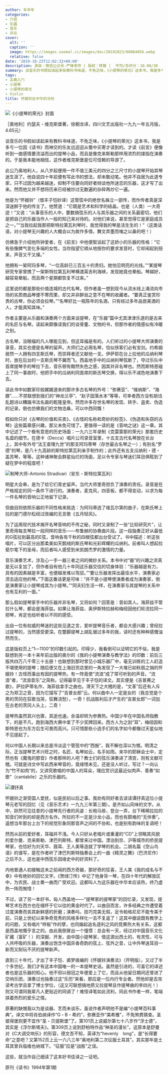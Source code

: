 ```yaml
---
author: 辛丰年
categories:
- 介绍
- 乐器
- 音乐
- 评论
cover:
  alt: ''
  caption: ''
  image: https://images.soomal.cc/images/doc/20191023/00084856.webp
  relative: false
date: '2019-10-23T12:02:32+08:00'
description: 源自：微信公众号-严锋老师 | 版权：转载 |  平均/总评分：10.00/30
summary: 谈音乐的书假如读起来有教科书味道，不免乏味，《小提琴的荣光》这本书，我是多亏一位因《读书》而神交的乐友远迢迢从蜀中买寄才读到的。才读《前言》便像听到一曲感情要流溢而出的提琴小品，而且是像克来斯勒那样用浓烈的揉指在演奏的……
tags:
- 古典入门
- 小提琴
- 小提琴的荣光
- Violin
title: 怀娥铃在中华的冷热
---
```


![《小提琴的荣光》封面](https://images.soomal.cc/images/doc/20191023/00084853_01.webp)

［奥地利］约瑟夫・维克斯堡著，徐朝龙译，四川文艺出版社一九九一年五月版，4.65元）



谈音乐的书假如读起来有教科书味道，不免乏味，《小提琴的荣光》这本书，我是多亏一位因《读书》而神交的乐友远迢迢从蜀中买寄才读到的。才读《前言》便像听到一曲感情要流溢而出的提琴小品，而且是像克来斯勒那样用浓烈的揉指在演奏的。于是我本能地相信，这作者维克斯堡是位可信赖的导游了。

此公乃奥地利人，从八岁起便用一件不值三美元的四分之三尺寸的小提琴开始其琴迷生涯了。他自说四十年前便有写此书的想法，却未敢动笔。他并不自居为此道专家，只不过因为越来越迷，抑制不住要向同好者倾谈他所迷恋的乐器，这才写了出来。然而他又并不想将历来已经被炒过无数遍的杂碎再炒它一遍。

他是为“怀娥铃”（借丰子恺妙译）这管弦中的绝世名姝立一部传，而作传者真是深深迷醉于他的传主了。他赞道：“它既是艺术和科学的结晶，也是（人类）一大奇迹！”又说：“从事音乐的人中，要数搞弦乐的人与其乐器之间的关系最密切，他们是把自己的乐器当作人一般的知己来对待的。对他们来说，甚至觉得它是家庭成员之一。”“当我拉起我那把斯特拉第瓦利琴时，我觉得我的琴是活生生的！”（这类话语，对小提琴无兴趣的人大概会以为故作多情，舞文弄墨而嗤之以鼻的吧！）

仿佛急于介绍他所钟爱者，在《前言》中他便絮谈起了这娇小的乐器的性格：“它有些像脾气变化多端的女性。当你指望它顺从地按你的要求发音时，它却闹起别扭来，声音又干又燥。”

他拥有一架阿玛多琴，“一位高龄已三百五十的贵妇。她怕见明亮的光线。”“某提琴研究专家曾携了一架斯特拉第瓦利琴横渡英吉利海峡，发现她竟也晕船。琴越好，越容易晕船，而且两个星期都恢复不过来。”

这里说的都是那些价值连城的古代名琴。但作者虽一想到现今从流水线上涌流向市场的劣质商品琴便不寒而栗，却又并非醉翁之意不在琴的收藏者。“要真正鉴赏珍贵的古琴，你必须会拉琴。”“名琴好比一瓶陈年的名酒，只有经过多年品尝美酒的人，才能真知其味。”

作者主要是从乐器和演奏两个方面来谈提琴，在“乐器”篇中尤其津津乐道的是古来的名匠与名琴。读起来颇像读我们的谈骨董、文物的书，但那作者的情感似有冷暖之别。

古名琴，没眼福的凡人哪能见到，但这耳福是有的。人们听过的小提琴大师演奏的录音，其实也便是名琴的留声。大师们之必用名琴，恰似侠客们必有宝剑。约希姆居然一人拥有四支斯氏琴，而崇拜者还又献他一支。伊萨耶在台上拉他的瓜纳利琴时，放在后台的一支斯氏琴不翼而飞。西盖地手中的瓜纳利琴弦断了，夺过乐队中首席提琴手的琴拉下去，音乐顿有黯然失色之感，因其并非名琴也。然而斯特恩碰上了同一事故时，他把手中的瓜纳利同首席的斯氏琴交换，得以乐不减色地演奏下去。

读此书中如数家珍般娓娓道来的那许多古名琴的外号：“弥赛亚”、“维纳斯”、“海豚”……不禁联想到我们的“神龙兰亭”、“赵子固落水本”等等，可幸者西方没有胡诌乱题诗以糟蹋书法名画的乾隆皇帝。然而许多存世名琴的发现、转手、盗卖、伪造的记录，倒也仿佛我们的文物沧桑，可以中西同慨！

假如你只对《古琴的价值和买卖》、《古怪的名称和奇妙的标签》、《伪造和失窃的古琴》这些篇章感兴趣，那又未免可惜了。更值得一读的是《音响之谜》这一章。其中记述了一个极有意思的历史场面：一九六三年录制《克雷蒙那的荣光》那套历史名盘的细节。在德卡（Decca）唱片公司录音室里，十五支古代名琴放在长台上，其中有外号“法王查理九世”的那支阿玛蒂琴（存世最古名琴之一）；有别名“罗德”的琴，是八十九高龄的斯特拉第瓦利亲手制作的；此外还有五支瓜纳利・德・盖苏琴，等等。这种诸神聚会群星灿烂的场面，足以令专家与琴迷们耳目俱眩到了疑在梦中的程度吧！

![制琴大师-Antonio Stradivari（安东・斯特拉第瓦利）](https://images.soomal.cc/images/doc/20191023/00084854.webp)





明星大会串，是为了给它们青史留声。当代大师里奇担负了演奏的责任。录音是在严格规定的同一条件下进行的。演奏者，麦克风，四音板，都不得变动，以求为每一件名琴的音响公正地留下记录。

但曲目则依照乐器的不同性格来挑选：为阿玛蒂选了维瓦尔第的曲子，在斯氏琴上拉的是门德尔松经过改编的无言歌《五月轻风》。

为了运用现代技术揭开名琴音响的不传之秘，同时又录制了一张“比较研究片”，让里奇用每支琴拉一段同样的音乐――布鲁赫的协奏曲片段。这一段独奏正好从最低的G弦拉到最高的E弦，音响各有千秋的四根弦都出台受试了。书中描述：听这张唱片，可以区分出那柔美如天鹅绒的斯氏琴和光彩辉耀的瓜纳利。前者叫人想起拉斐尔笔下的圣母，而后者叫人感受到米凯朗杰罗的激情的力量。

音乐演奏艺术，涉及心一手一器三者之间的微妙关系。本书中对“器”的兴趣之浓真是无以复加了，但作者自有他几十年同这乐器交往的切身体验：“乐器越是有力，具有的因素越是丰富，也便越发难以驾驭。”“要让乐器发挥出最佳水平，演奏家必须去适应他的琴。”下面这番话更是可味：“并不是小提琴使演奏者成为演奏家，倒是演奏家让小提琴成其为小提琴。”“同夫妇生活一样，在演奏家与其提琴的关系中也有互利的一面。”

那么假如提琴家手中的乐器并非名琴，又将如何？回答是：音如其人。海菲兹不管拉什么琴，都会是海菲兹。如果让海菲兹、奥伊斯特拉赫和梅纽因他们轮流拉同一把琴，肯定也给听者以不同的感受。

出自一位有权威的琴迷的这些见道之言，爱听提琴音乐者，都会大感兴趣；曾经拉过提琴的，当然感受更深。在蹩脚提琴上胡乱锯过多年的我，读时还有种种感慨油然而生。

这是版权页上“1―1100”的印数引起的。印得少，我看倒可以证明它的不俗，我是联想到另一本十来年前出版的奥尔的《我的小提琴演奏与教学法》的印数：前后三版共四万八千零三十五册！也联想到那时曾见小城乐器厂中，毫无训练的工人赶造不堪使用的提琴；随后便又在上海旧货店里的一角发现了一大堆已如秋扇之捐的怀娥铃！古怪而事出有因的提琴热，有一阵竟使“流浪”成了常可听到的声音。“流浪”者，“流浪音乐”之简称。记得最早见于丰子恺的译文。其实便是《吉普赛之歌》，萨拉萨蒂名作，海菲兹拿手之曲也。滑天下之大稽的是，“文革”后还有人斥之为郑卫之音，因为它描写了“吉普女郎”云。何以曲中人一定是女的（我总觉是个男的茨冈在狂歌当哭，狂舞浇愁），一奇！抗战胜利后才产生的“吉普女郎”一词加在古老的茨冈人头上，二奇！

提琴热虽然其兴也骤，其逝也速。余温却转为参赛热。中国少年在中国名师指教下，的是不凡，跑到海西大赛中拿了不少奖牌回来。西方人为之刮“耳”，梅纽因和斯特恩也为东方后生可畏而高兴。只可惜那些小选手们的名字如今都像过天星似地不见提起了。

何以中国人长期以来总是冷淡这个管弦中的“西施”，我不解也深以为憾。明清之际，正当提琴艺术兴旺之时，名匠、名琴如云，名手如雨。来华的耶稣会士中，定然也有《魔鬼的颤音》作者那样的人吧？教士们的弦乐演奏进了清宫，则有文献可稽。可就是诗文中写此西来琴音的，竟缘悭未见，还是没人听过，写过？一向认为“竹不如肉”的，又讲究歌唱的中国人的耳朵，理应赏识这最近似肉声、善奏“如歌”（cantabile）之乐的乐器的。

![谭抒真](https://images.soomal.cc/images/doc/20191023/00084855_01.webp)





怀娥铃之渐受国人爱抚，似是民初以后之事。我劝有同好者去读读谭抒真这位小提琴元老写的回忆（见《音乐艺术》一九九三年第三期）。是齐如山风味的文字。从中，跃然可见往昔的小提琴先行者的风姿：长袍马褂，登台一弄，台下稀稀拉拉的知音们听到的却是西方名作。所拉的不一定是沙龙小品，而也有颇难的“无伴奏”。遥想当年那台上台下的视觉形象同那音声之间的不协和，也是别有韵味的复调吧！

然而从前的爱好者，耳福并不浅。今人只好从老唱片或重灌的“CD”上领略其风貌的爱尔曼、克来斯勒、津巴列斯特，都曾来过中国。漂泊到京、沪等城市的侨民提琴家，也恰好为刘天华、聂耳、王人美等造就了学琴的机会。二胡名篇《空山鸟语》的谱写，是在作者听了津巴列斯特独奏会上的一曲《精灵之舞》（巴济尼作）之后不久，这也是中西弦乐因缘史中的好资料了。

内地普通人初接触这未之前闻的西方奇器，那好奇的狂喜，王人美《我的成名与不幸》中有绝妙的回忆文字。《贺绿汀传》中记了他身背一琴，在四十年代的解放区中，为农民、战士奏一曲而广受欢迎。这都叫人为这乐器在中华本应该热，终乃虚热一阵而惋惜！

不过，读了另一本好书，匈人西盖地――“提琴家的提琴家”的回忆录，又发现，提琴艺术在西方也在缅怀于它以往的黄金时代了。以曲目而言，许多经典之作遭受着过度演奏而丧其新鲜感的折磨；演奏吗，技巧完美无瑕，足令帕格尼尼不能专美于前，只是上世纪以来争奇竞秀的风格多样化一去不复返了！这其中据说既有教学上的问题，又有唱片“样板”作的孽，也同煽起追名逐利之风的竞赛热大有关系，这都是西盖地慨乎言之的。由此我倒冒出一个憧憬：总会有一天，经过对中国音乐文化矿藏（富矿！）的深掘、开发，由中国小提琴家，借这源出西土的，有灵性，可与人共呼吸的乐器，演奏出饱含中国异香奇韵的弦上、弦外之音，让中外琴迷耳目一新而又耐玩不厌的提琴新声。

直到三十年代，才出了丰子恺、裘梦痕编的《怀娥铃演奏法》（开明版）。又过了半个多世纪，我们才有这本中国唯一的一本提琴史话。虽然是引进的，可喜它的译述者也是这乐器的知心。他不但以弱冠之年便爱上了它，而且从他留日期间还曾进了交响乐团，演奏过也独奏过这“乐历”来看，那应是一位内行专业者。然他却是去攻读考古学且拿了博士学位，（这又可联想搞地质又拉提琴且作提琴曲的李四光！）则又可谓同我辈凡人更贴近的同调了！难怪译笔如此流利，同此书作者一样，笔端挟着热烈的爱乐之情。

原著的缺憾我以为是谈器、艺而未谈乐，虽说作者声明他不是编“小提琴百科事典”。译文中将肖伯纳译作“G・B・希约”，弥赛亚作“美希雅”，不免煞费猜查。圣彼得堡则更不宜作“圣・贝提斯堡”了。第101页上说威尔第七十八岁作“浮士德”，其实是《浮尔斯塔夫》。第309页上说到舒柏特作品“神圣的漫长”。这原本是舒曼对《C大调交响乐》的形容，德文吾不知，英译为“hevenly　long”，是“长得要命”之意吧？又第152页上云一六八三年“奥地利第二次征服土耳其”。其实那年是土耳其曾兵临维也纳城下。“征服”应是“战胜”之误。

这些，就当作自己细读了这本好书佳译之一证吧。

原刊《读书》1994年第1期